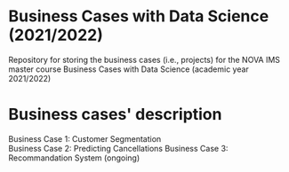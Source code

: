 # Business Cases with Data Science (2021/2022)
Repository for storing the business cases (i.e., projects) for the NOVA IMS master course Business Cases with Data Science (academic year 2021/2022)

# Business cases' description
Business Case 1: Customer Segmentation <br>
Business Case 2: Predicting Cancellations
Business Case 3: Recommandation System (ongoing)
